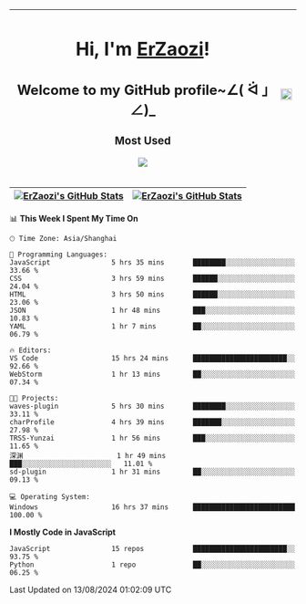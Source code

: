 |<h1>Hi, I'm <a href="https://github.com/erzaozi">ErZaozi</a>! </h1><h2>Welcome to my GitHub profile~∠( ᐛ 」∠)_</h2><p><h3>Most Used</h3><img src="https://skillicons.dev/icons?i=github,vscode,visualstudio,ubuntu,postman,pycharm,webstorm,git,docker"></p>|<img decoding="async" align=center src="https://cdn.jsdelivr.net/gh/erzaozi/erzaozi/image.gif" width="100%">|
| ----- | ----- |

| <a href="https://github.com/erzaozi"><img align="center" src="https://github-readme-stats.vercel.app/api/top-langs/?username=erzaozi&title_color=44cef6&text_color=4b5cc4&icon_color=2bbc8a&bg_color=white&langs_count=4&hide_border=true" alt="ErZaozi's GitHub Stats" /></a> | <a href="https://github.com/erzaozi"><img align="center" src="https://github-readme-stats.vercel.app/api?username=erzaozi&show_icons=true&line_height=27&count_private=true&title_color=44cef6&text_color=4b5cc4&icon_color=2bbc8a&bg_color=white&hide_border=true" alt="ErZaozi's GitHub Stats" /></a> |
| ----- | ----- |
<!--START_SECTION:waka-->
📊 **This Week I Spent My Time On** 

```text
🕑︎ Time Zone: Asia/Shanghai

💬 Programming Languages: 
JavaScript               5 hrs 35 mins       ████████░░░░░░░░░░░░░░░░░   33.66 % 
CSS                      3 hrs 59 mins       ██████░░░░░░░░░░░░░░░░░░░   24.04 % 
HTML                     3 hrs 50 mins       ██████░░░░░░░░░░░░░░░░░░░   23.06 % 
JSON                     1 hr 48 mins        ███░░░░░░░░░░░░░░░░░░░░░░   10.83 % 
YAML                     1 hr 7 mins         ██░░░░░░░░░░░░░░░░░░░░░░░   06.79 % 

🔥 Editors: 
VS Code                  15 hrs 24 mins      ███████████████████████░░   92.66 % 
WebStorm                 1 hr 13 mins        ██░░░░░░░░░░░░░░░░░░░░░░░   07.34 % 

🐱‍💻 Projects: 
waves-plugin             5 hrs 30 mins       ████████░░░░░░░░░░░░░░░░░   33.11 % 
charProfile              4 hrs 39 mins       ███████░░░░░░░░░░░░░░░░░░   27.98 % 
TRSS-Yunzai              1 hr 56 mins        ███░░░░░░░░░░░░░░░░░░░░░░   11.65 % 
深渊                       1 hr 49 mins        ███░░░░░░░░░░░░░░░░░░░░░░   11.01 % 
sd-plugin                1 hr 31 mins        ██░░░░░░░░░░░░░░░░░░░░░░░   09.13 % 

💻 Operating System: 
Windows                  16 hrs 37 mins      █████████████████████████   100.00 % 
```

**I Mostly Code in JavaScript** 

```text
JavaScript               15 repos            ███████████████████████░░   93.75 % 
Python                   1 repo              ██░░░░░░░░░░░░░░░░░░░░░░░   06.25 % 
```




 Last Updated on 13/08/2024 01:02:09 UTC
<!--END_SECTION:waka-->

